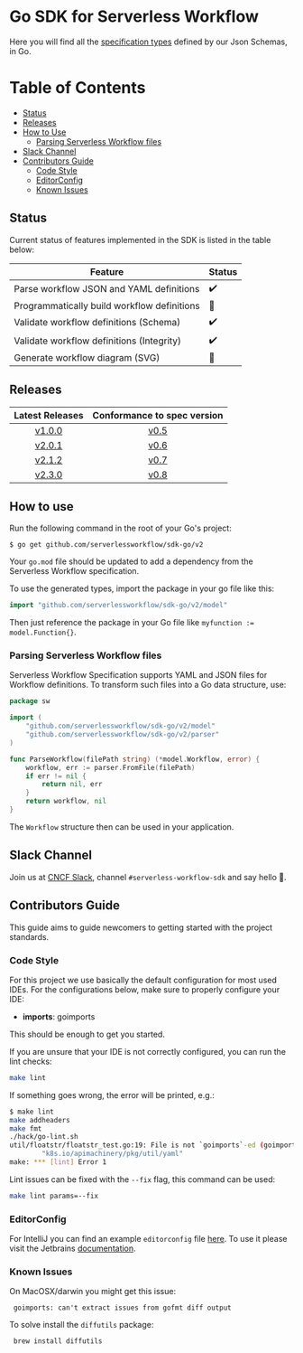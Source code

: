 # Go SDK for Serverless Workflow
Here you will find all the [specification types](https://github.com/serverlessworkflow/specification/blob/main/schema/workflow.json) defined by our Json Schemas, in Go.

Table of Contents
=================

- [Status](#status)
- [Releases](#releases)
- [How to Use](#how-to-use)
  - [Parsing Serverless Workflow files](#parsing-serverless-workflow-files)
- [Slack Channel](#slack-channel)
- [Contributors Guide](#contributors-guide)
  - [Code Style](#code-style)
  - [EditorConfig](#editorconfig)
  - [Known Issues](#known-issues)


## Status
Current status of features implemented in the SDK is listed in the table below:

| Feature                                     | Status             |
|-------------------------------------------- | ------------------ |
| Parse workflow JSON and YAML definitions    | :heavy_check_mark: | 
| Programmatically build workflow definitions | :no_entry_sign:    |
| Validate workflow definitions (Schema)      | :heavy_check_mark: |
| Validate workflow definitions (Integrity)   | :heavy_check_mark: |
| Generate workflow diagram (SVG)             | :no_entry_sign:    |


## Releases
|                              Latest Releases                               | Conformance to spec version |
|:--------------------------------------------------------------------------:| :---: |
| [v1.0.0](https://github.com/serverlessworkflow/sdk-go/releases/tag/v1.0.0) | [v0.5](https://github.com/serverlessworkflow/specification/tree/0.5.x) |
| [v2.0.1](https://github.com/serverlessworkflow/sdk-go/releases/tag/v2.0.1) | [v0.6](https://github.com/serverlessworkflow/specification/tree/0.6.x) |
| [v2.1.2](https://github.com/serverlessworkflow/sdk-go/releases/tag/v2.1.2) | [v0.7](https://github.com/serverlessworkflow/specification/tree/0.7.x) |
| [v2.3.0](https://github.com/serverlessworkflow/sdk-go/releases/tag/v2.3.0) | [v0.8](https://github.com/serverlessworkflow/specification/tree/0.8.x) |

## How to use

Run the following command in the root of your Go's project:

```shell script
$ go get github.com/serverlessworkflow/sdk-go/v2
```

Your `go.mod` file should be updated to add a dependency from the Serverless Workflow specification.

To use the generated types, import the package in your go file like this:

```go
import "github.com/serverlessworkflow/sdk-go/v2/model"
```

Then just reference the package in your Go file like `myfunction := model.Function{}`.

### Parsing Serverless Workflow files

Serverless Workflow Specification supports YAML and JSON files for Workflow definitions.
To transform such files into a Go data structure, use:

```go
package sw

import (
    "github.com/serverlessworkflow/sdk-go/v2/model"
    "github.com/serverlessworkflow/sdk-go/v2/parser"
)

func ParseWorkflow(filePath string) (*model.Workflow, error) {
    workflow, err := parser.FromFile(filePath)
    if err != nil {
        return nil, err
    } 
    return workflow, nil
} 
```

The `Workflow` structure then can be used in your application. 

## Slack Channel

Join us at [CNCF Slack](https://communityinviter.com/apps/cloud-native/cncf), channel `#serverless-workflow-sdk` and say hello 🙋.

## Contributors Guide

This guide aims to guide newcomers to getting started with the project standards.


### Code Style

For this project we use basically the default configuration for most used IDEs.
For the configurations below, make sure to properly configure your IDE:

- **imports**: goimports

This should be enough to get you started.

If you are unsure that your IDE is not correctly configured, you can run the lint checks:

```bash
make lint
```

If something goes wrong, the error will be printed, e.g.:
```bash
$ make lint
make addheaders
make fmt
./hack/go-lint.sh
util/floatstr/floatstr_test.go:19: File is not `goimports`-ed (goimports)
        "k8s.io/apimachinery/pkg/util/yaml"
make: *** [lint] Error 1
```

Lint issues can be fixed with the `--fix` flag, this command can be used:
```bash
make lint params=--fix
```


### EditorConfig
For IntelliJ you can find an example `editorconfig` file [here](contrib/intellij.editorconfig). To use it please visit
the Jetbrains [documentation](https://www.jetbrains.com/help/idea/editorconfig.html).


### Known Issues

On MacOSX/darwin you might get this issue:
```
 goimports: can't extract issues from gofmt diff output
```
To solve install the `diffutils` package:

```bash
 brew install diffutils
```

